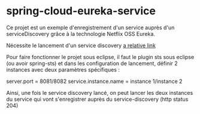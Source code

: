 # spring-cloud-eureka-service

Ce projet est un exemple d'enregistrement d'un service auprès d'un serviceDiscovery grâce à la technologie Netflix OSS Eureka.

Nécessite le lancement d'un service discovery [a relative link](Spring-cloud-eureka-serviceDiscovery)

Pour faire fonctionner le projet sous eclipse, il faut le plugin sts sous eclipse (ou avoir spring-sts) et dans les configuration de lancement, définir 2 instances avec deux paramètres spécifiques :

server.port = 8081/8082
service.instance.name = instance 1/instance 2

Ainsi, une fois le service discovery lancé, on peut lancer les deux instances du service qui vont s'enregistrer auprès du service-discovery (http status 204)
